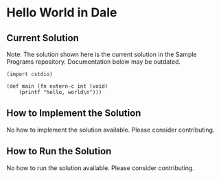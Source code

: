# Hello World in Dale

## Current Solution

Note: The solution shown here is the current solution in the Sample Programs repository. Documentation below may be outdated.

```Dale
(import cstdio)

(def main (fn extern-c int (void)
    (printf "hello, world\n")))

```

## How to Implement the Solution

No how to implement the solution available. Please consider contributing.

## How to Run the Solution

No how to run the solution available. Please consider contributing.